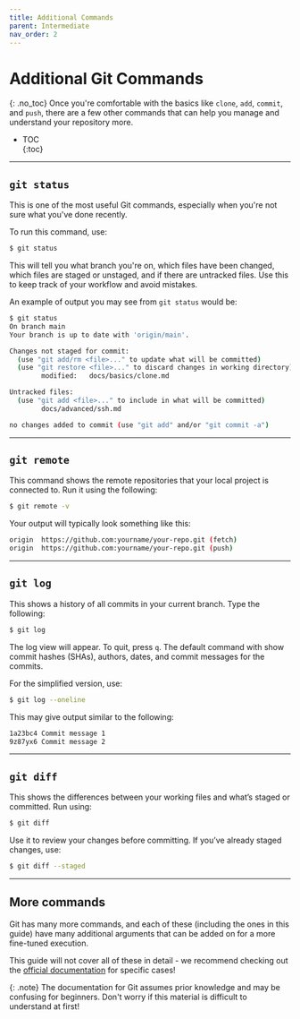 ```yaml
---
title: Additional Commands
parent: Intermediate
nav_order: 2
---
```


# Additional Git Commands  
{: .no_toc}
Once you're comfortable with the basics like `clone`, `add`, `commit`, and `push`, there are a few other commands that can help you manage and understand your repository more.

- TOC  
{:toc}

---

## `git status`

This is one of the most useful Git commands, especially when you're not sure what you've done recently.

To run this command, use:
```bash
$ git status
```
This will tell you what branch you're on, which files have been changed, which files are staged or unstaged, and if there are untracked files. Use this to keep track of your workflow and avoid mistakes.

An example of output you may see from `git status` would be:
```bash
$ git status
On branch main
Your branch is up to date with 'origin/main'.

Changes not staged for commit:
  (use "git add/rm <file>..." to update what will be committed)        
  (use "git restore <file>..." to discard changes in working directory)
        modified:   docs/basics/clone.md

Untracked files:
  (use "git add <file>..." to include in what will be committed)       
        docs/advanced/ssh.md

no changes added to commit (use "git add" and/or "git commit -a") 
```

--- 

## `git remote`
This command shows the remote repositories that your local project is connected to. Run it using the following:

```bash
$ git remote -v
```

Your output will typically look something like this:

```bash
origin  https://github.com:yourname/your-repo.git (fetch)
origin  https://github.com:yourname/your-repo.git (push)
```

---

## `git log`
This shows a history of all commits in your current branch. Type the following:

```bash
$ git log
```
The log view will appear. To quit, press `q`. The default command with show commit hashes (SHAs), authors, dates, and commit messages for the commits. 

For the simplified version, use:

```bash
$ git log --oneline
```
This may give output similar to the following:

```bash
1a23bc4 Commit message 1
9z87yx6 Commit message 2
```

---

## `git diff`
This shows the differences between your working files and what’s staged or committed. Run using:

```bash
$ git diff
```
Use it to review your changes before committing. If you’ve already staged changes, use:

```bash
$ git diff --staged
```

---

## More commands
Git has many more commands, and each of these (including the ones in this guide) have many additional arguments that can be added on for a more fine-tuned execution. 

This guide will not cover all of these in detail - we recommend checking out the [official documentation](https://git-scm.com/doc) for specific cases!

{: .note}
The documentation for Git assumes prior knowledge and may be confusing for beginners. Don't worry if this material is difficult to understand at first!
